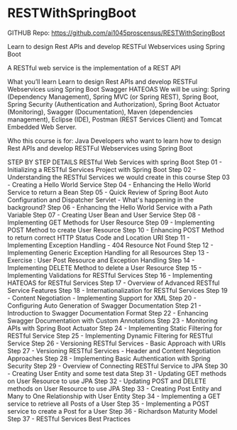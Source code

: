 # RESTWithSpringBoot

GITHUB Repo:
https://github.com/ai1045proscensus/RESTWithSpringBoot


 
Learn to design Rest APIs and develop RESTFul Webservices using Spring Boot
 
 
A RESTful web service is the implementation of a REST API




What you’ll learn
Learn to design Rest APIs and develop RESTFul Webservices using Spring Boot
Swagger
HATEOAS
We will be using:
Spring (Dependency Management),
Spring MVC (or Spring REST), 
Spring Boot, 
Spring Security (Authentication and Authorization), 
Spring Boot Actuator (Monitoring), 
Swagger (Documentation), 
Maven (dependencies management), 
Eclipse (IDE), 
Postman (REST Services Client) and 
Tomcat Embedded Web Server. 

Who this course is for:
Java Developers who want to learn how to design Rest APIs and develop RESTFul Webservices using Spring Boot





STEP BY STEP DETAILS
RESTful Web Services with spring Boot
Step 01 - Initializing a RESTful Services Project with Spring Boot
Step 02 - Understanding the RESTful Services we would create in this course
Step 03 - Creating a Hello World Service
Step 04 - Enhancing the Hello World Service to return a Bean
Step 05 - Quick Review of Spring Boot Auto Configuration and Dispatcher Servlet - What's happening in the background?
Step 06 - Enhancing the Hello World Service with a Path Variable
Step 07 - Creating User Bean and User Service
Step 08 - Implementing GET Methods for User Resource
Step 09 - Implementing POST Method to create User Resource
Step 10 - Enhancing POST Method to return correct HTTP Status Code and Location URI
Step 11 - Implementing Exception Handling - 404 Resource Not Found
Step 12 - Implementing Generic Exception Handling for all Resources
Step 13 - Exercise : User Post Resource and Exception Handling
Step 14 - Implementing DELETE Method to delete a User Resource
Step 15 - Implementing Validations for RESTful Services
Step 16 - Implementing HATEOAS for RESTful Services
Step 17 - Overview of Advanced RESTful Service Features
Step 18 - Internationalization for RESTful Services
Step 19 - Content Negotiation - Implementing Support for XML
Step 20 - Configuring Auto Generation of Swagger Documentation
Step 21 - Introduction to Swagger Documentation Format
Step 22 - Enhancing Swagger Documentation with Custom Annotations
Step 23 - Monitoring APIs with Spring Boot Actuator
Step 24 - Implementing Static Filtering for RESTful Service
Step 25 - Implementing Dynamic Filtering for RESTful Service
Step 26 - Versioning RESTful Services - Basic Approach with URIs
Step 27 - Versioning RESTful Services - Header and Content Negotiation Approaches
Step 28 - Implementing Basic Authentication with Spring Security
Step 29 - Overview of Connecting RESTful Service to JPA
Step 30 - Creating User Entity and some test data
Step 31 - Updating GET methods on User Resource to use JPA
Step 32 - Updating POST and DELETE methods on User Resource to use JPA
Step 33 - Creating Post Entity and Many to One Relationship with User Entity
Step 34 - Implementing a GET service to retrieve all Posts of a User
Step 35 - Implementing a POST service to create a Post for a User
Step 36 - Richardson Maturity Model
Step 37 - RESTful Services Best Practices






